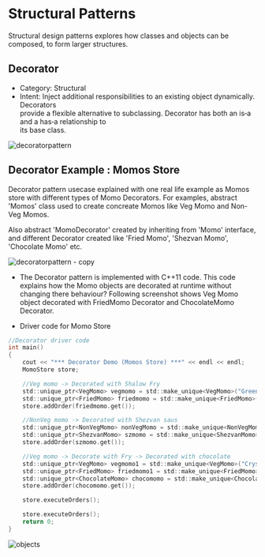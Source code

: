 # Structural Patterns
Structural design patterns explores how classes and objects can be composed, to form larger structures.

## Decorator
* Category: Structural
* Intent:
  Inject additional responsibilities	to	an existing	object dynamically. Decorators	
  provide	a	flexible	alternative	to	subclassing.
	Decorator	has	both	an	is‐a	and	a	has‐a	relationship	to	
its	base	class.

![decoratorpattern](https://user-images.githubusercontent.com/6056609/43302516-ab9cc3ea-9188-11e8-82e5-cc85c8e594fc.png)

## Decorator Example : Momos Store

Decorator pattern usecase explained with one real life example as Momos store with different types of Momo Decorators.
For examples, abstract 'Momos' class used to create concreate Momos like Veg Momo and Non-Veg Momos.

Also abstract 'MomoDecorator' created by inheriting from 'Momo' interface, and different Decorator created like 'Fried Momo', 'Shezvan Momo', 'Chocolate Momo' etc.

![decoratorpattern - copy](https://user-images.githubusercontent.com/6056609/43304294-2b0a2f48-9191-11e8-90dc-e00371a7578a.png)

* The Decorator pattern is implemented with C++11 code. This code explains how the Momo objects are decorated at runtime without changing there behaviour? Following screenshot shows Veg Momo object decorated with FriedMomo Decorator and ChocolateMomo Decorator.

* Driver code for Momo Store
```C
//Decorator driver code
int main()
{
    cout << "*** Decorator Demo (Momos Store) ***" << endl << endl;
    MomoStore store;

    //Veg momo -> Decorated with Shalow Fry
    std::unique_ptr<VegMomo> vegmomo = std::make_unique<VegMomo>("Green vegitables");
    std::unique_ptr<FriedMomo> friedmomo = std::make_unique<FriedMomo>(vegmomo.get());
    store.addOrder(friedmomo.get());

    //NonVeg momo -> Decorated with Shezvan saus
    std::unique_ptr<NonVegMomo> nonVegMomo = std::make_unique<NonVegMomo>("Chicken");
    std::unique_ptr<ShezvanMomo> szmomo = std::make_unique<ShezvanMomo>(nonVegMomo.get());
    store.addOrder(szmomo.get());

    //Veg momo -> Decorate with Fry -> Decorated with chocolate
    std::unique_ptr<VegMomo> vegmomo1 = std::make_unique<VegMomo>("Cryspy items");
    std::unique_ptr<FriedMomo> friedmomo1 = std::make_unique<FriedMomo>(vegmomo1.get());
    std::unique_ptr<ChocolateMomo> chocomomo = std::make_unique<ChocolateMomo>(friedmomo1.get());
    store.addOrder(chocomomo.get());

    store.executeOrders();

    store.executeOrders();
    return 0;
}
```

![objects](https://user-images.githubusercontent.com/6056609/43304796-131678c2-9193-11e8-9546-22b2d7fb26c5.png)
